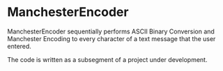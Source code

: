# ManchesterEncoder

ManchesterEncoder sequentially performs ASCII Binary Conversion and Manchester Encoding to every character of a text message that the user entered.

The code is written as a subsegment of a project under development.

